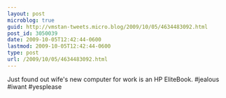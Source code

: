 ```yaml
---
layout: post
microblog: true
guid: http://vmstan-tweets.micro.blog/2009/10/05/4634483092.html
post_id: 3050039
date: 2009-10-05T12:42:44-0600
lastmod: 2009-10-05T12:42:44-0600
type: post
url: /2009/10/05/4634483092.html
---
```

Just found out wife's new computer for work is an HP EliteBook. #jealous #iwant #yesplease

